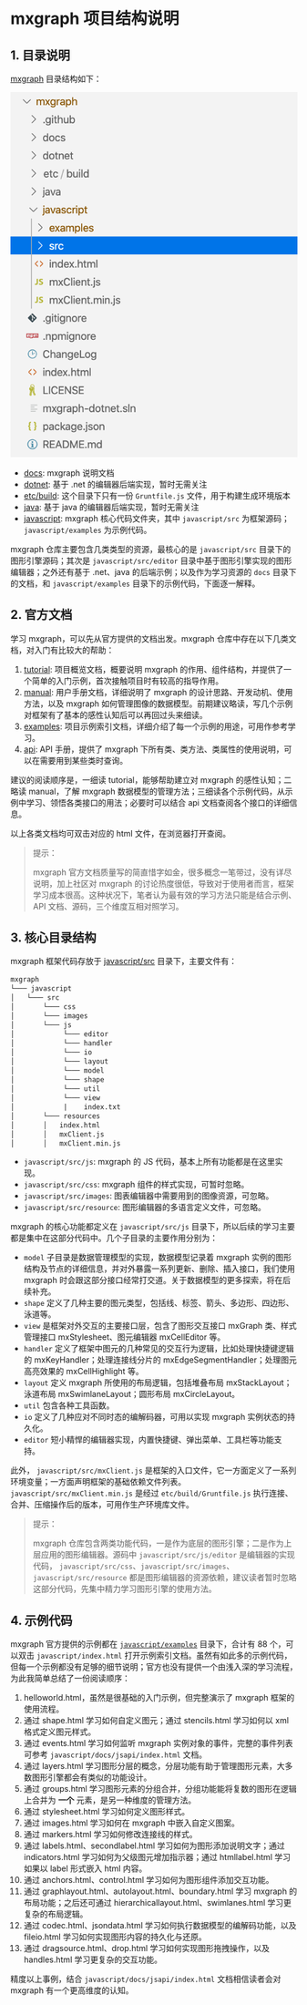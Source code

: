 # mxgraph 项目结构说明

## 1. 目录说明

[mxgraph](https://github.com/jgraph/mxgraph) 目录结构如下：

![mxgraph structure](../assets/mxgraph-struture.png)

-   [docs](https://github.com/jgraph/mxgraph/tree/master/docs): mxgraph 说明文档
-   [dotnet](https://github.com/jgraph/mxgraph/tree/master/dotnet): 基于 .net 的编辑器后端实现，暂时无需关注
-   [etc/build](https://github.com/jgraph/mxgraph/tree/master/etc/build): 这个目录下只有一份 `Gruntfile.js` 文件，用于构建生成环境版本
-   [java](https://github.com/jgraph/mxgraph/tree/master/java): 基于 java 的编辑器后端实现，暂时无需关注
-   [javascript](https://github.com/jgraph/mxgraph/tree/master/javascript): mxgraph 核心代码文件夹，其中 `javascript/src` 为框架源码；`javascript/examples` 为示例代码。

mxgraph 仓库主要包含几类类型的资源，最核心的是 `javascript/src` 目录下的图形引擎源码；其次是 `javascript/src/editor` 目录中基于图形引擎实现的图形编辑器；之外还有基于 .net、java 的后端示例；以及作为学习资源的 `docs` 目录下的文档，和 `javascript/examples` 目录下的示例代码，下面逐一解释。

## 2. 官方文档

学习 mxgraph，可以先从官方提供的文档出发。mxgraph 仓库中存在以下几类文档，对入门有比较大的帮助：

1. [tutorial](https://github.com/jgraph/mxgraph/blob/master/docs/tutorial.html): 项目概览文档，概要说明 mxgraph 的作用、组件结构，并提供了一个简单的入门示例，首次接触项目时有较高的指导作用。
2. [manual](https://github.com/jgraph/mxgraph/blob/master/docs/manual.html): 用户手册文档，详细说明了 mxgraph 的设计思路、开发动机、使用方法，以及 mxgraph 如何管理图像的数据模型。前期建议略读，写几个示例对框架有了基本的感性认知后可以再回过头来细读。
3. [examples](https://github.com/jgraph/mxgraph/blob/master/javascript/index.html): 项目示例索引文档，详细介绍了每一个示例的用途，可用作参考学习。
4. [api](https://github.com/jgraph/mxgraph/blob/master/docs/js-api/index.html): API 手册，提供了 mxgraph 下所有类、类方法、类属性的使用说明，可以在需要用到某些类时查询。

建议的阅读顺序是，一细读 tutorial，能够帮助建立对 mxgraph 的感性认知；二略读 manual，了解 mxgraph 数据模型的管理方法；三细读各个示例代码，从示例中学习、领悟各类接口的用法；必要时可以结合 api 文档查阅各个接口的详细信息。

以上各类文档均可双击对应的 html 文件，在浏览器打开查阅。

> 提示：
>
> mxgraph 官方文档质量写的简直惜字如金，很多概念一笔带过，没有详尽说明，加上社区对 mxgraph 的讨论热度很低，导致对于使用者而言，框架学习成本很高。这种状况下，笔者认为最有效的学习方法只能是结合示例、API 文档、源码，三个维度互相对照学习。

## 3. 核心目录结构

mxgraph 框架代码存放于 [javascript/src](https://github.com/jgraph/mxgraph/tree/master/javascript/src) 目录下，主要文件有：

```
mxgraph
└─── javascript
│   └─── src
│       └─── css
│       └─── images
│       └─── js
│            └─── editor
│            └─── handler
│            └─── io
│            └─── layout
│            └─── model
│            └─── shape
│            └─── util
│            └─── view
│            |    index.txt
│       └─── resources
│       │   index.html
│       │   mxClient.js
│       │   mxClient.min.js
```

-   `javascript/src/js`: mxgraph 的 JS 代码，基本上所有功能都是在这里实现。
-   `javascript/src/css`: mxgraph 组件的样式实现，可暂时忽略。
-   `javascript/src/images`: 图表编辑器中需要用到的图像资源，可忽略。
-   `javascript/src/resource`: 图形编辑器的多语言定义文件，可忽略。

mxgraph 的核心功能都定义在 `javascript/src/js` 目录下，所以后续的学习主要都是集中在这部分代码中。几个子目录的主要作用分别为：

-   `model` 子目录是数据管理模型的实现，数据模型记录着 mxgraph 实例的图形结构及节点的详细信息，并对外暴露一系列更新、删除、插入接口，我们使用 mxgraph 时会跟这部分接口经常打交道。关于数据模型的更多探索，将在后续补充。
-   `shape` 定义了几种主要的图元类型，包括线、标签、箭头、多边形、四边形、泳道等。
-   `view` 是框架对外交互的主要接口层，包含了图形交互接口 mxGraph 类、样式管理接口 mxStylesheet、图元编辑器 mxCellEditor 等。
-   `handler` 定义了框架中图元的几种常见的交互行为逻辑，比如处理快捷键逻辑的 mxKeyHandler；处理连接线分片的 mxEdgeSegmentHandler；处理图元高亮效果的 mxCellHighlight 等。
-   `layout` 定义 mxgraph 所使用的布局逻辑，包括堆叠布局 mxStackLayout；泳道布局 mxSwimlaneLayout；圆形布局 mxCircleLayout。
-   `util` 包含各种工具函数。
-   `io` 定义了几种应对不同时态的编解码器，可用以实现 mxgraph 实例状态的持久化。
-   `editor` 短小精悍的编辑器实现，内置快捷键、弹出菜单、工具栏等功能支持。

此外， `javascript/src/mxClient.js` 是框架的入口文件，它一方面定义了一系列环境变量；一方面声明框架的基础依赖文件列表。 `javascript/src/mxClient.min.js` 是经过 `etc/build/Gruntfile.js` 执行连接、合并、压缩操作后的版本，可用作生产环境库文件。

> 提示：
>
> mxgraph 仓库包含两类功能代码，一是作为底层的图形引擎；二是作为上层应用的图形编辑器。源码中 `javascript/src/js/editor` 是编辑器的实现代码， `javascript/src/css`、`javascript/src/images`、`javascript/src/resource` 都是图形编辑器的资源依赖，建议读者暂时忽略这部分代码，先集中精力学习图形引擎的使用方法。

## 4. 示例代码

mxgraph 官方提供的示例都在 [`javascript/examples`](https://github.com/jgraph/mxgraph/tree/master/javascript/examples) 目录下，合计有 88 个，可以双击 `javascript/index.html` 打开示例索引文档。虽然有如此多的示例代码，但每一个示例都没有足够的细节说明；官方也没有提供一个由浅入深的学习流程，为此我简单总结了一份阅读顺序：

1. helloworld.html，虽然是很基础的入门示例，但完整演示了 mxgraph 框架的使用流程。
2. 通过 shape.html 学习如何自定义图元；通过 stencils.html 学习如何以 xml 格式定义图元样式。
3. 通过 events.html 学习如何监听 mxgraph 实例对象的事件，完整的事件列表可参考 `javascript/docs/jsapi/index.html` 文档。
4. 通过 layers.html 学习图形分层的概念，分层功能有助于管理图形元素，大多数图形引擎都会有类似的功能设计。
5. 通过 groups.html 学习图形元素的分组合并，分组功能能将复数的图形在逻辑上合并为 **一个** 元素，是另一种维度的管理方法。
6. 通过 stylesheet.html 学习如何定义图形样式。
7. 通过 images.html 学习如何在 mxgraph 中嵌入自定义图案。
8. 通过 markers.html 学习如何修改连接线的样式。
9. 通过 labels.html、secondlabel.html 学习如何为图形添加说明文字；通过 indicators.html 学习如何为父级图元增加指示器；通过 htmllabel.html 学习如果以 label 形式嵌入 html 内容。
10. 通过 anchors.html、control.html 学习如何为图形组件添加交互功能。
11. 通过 graphlayout.html、autolayout.html、boundary.html 学习 mxgraph 的布局功能；之后还可通过 hierarchicallayout.html、swimlanes.html 学习更复杂的布局逻辑。
12. 通过 codec.html、jsondata.html 学习如何执行数据模型的编解码功能，以及 fileio.html 学习如何实现图形内容的持久化与还原。
13. 通过 dragsource.html、drop.html 学习如何实现图形拖拽操作，以及 handles.html 学习更复杂的交互功能。

精度以上事例，结合 `javascript/docs/jsapi/index.html` 文档相信读者会对 mxgraph 有一个更高维度的认知。
